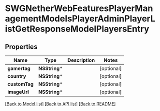# SWGNetherWebFeaturesPlayerManagementModelsPlayerAdminPlayerListGetResponseModelPlayersEntry

## Properties
Name | Type | Description | Notes
------------ | ------------- | ------------- | -------------
**gamertag** | **NSString*** |  | [optional] 
**country** | **NSString*** |  | [optional] 
**customTag** | **NSString*** |  | [optional] 
**imageUrl** | **NSString*** |  | [optional] 

[[Back to Model list]](../README.md#documentation-for-models) [[Back to API list]](../README.md#documentation-for-api-endpoints) [[Back to README]](../README.md)


